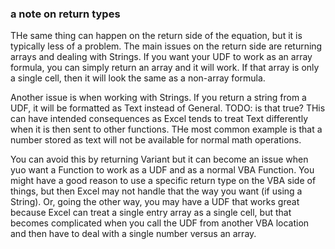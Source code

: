 ### a note on return types

THe same thing can happen on the return side of the equation, but it is typically less of a problem.  The main issues on the return side are returning arrays and dealing with Strings.  If you want your UDF to work as an array formula, you can simply return an array and it will work.  If that array is only a single cell, then it will look the same as a non-array formula.

Another issue is when working with Strings.  If you return a string from a UDF, it will be formatted as Text instead of General.  TODO: is that true?  THis can have intended consequences as Excel tends to treat Text differently when it is then sent to other functions.  THe most common example is that a number stored as text will not be available for normal math operations.

You can avoid this by returning Variant but it can become an issue when yuo want a Function to work as a UDF and as a normal VBA Function.  You might have a good reason to use a specific return type on the VBA side of things, but then Excel may not handle that the way you want (if using a String).  Or, going the other way, you may have a UDF that works great because Excel can treat a single entry array as a single cell, but that becomes complicated when you call the UDF from another VBA location and then have to deal with a single number versus an array.
